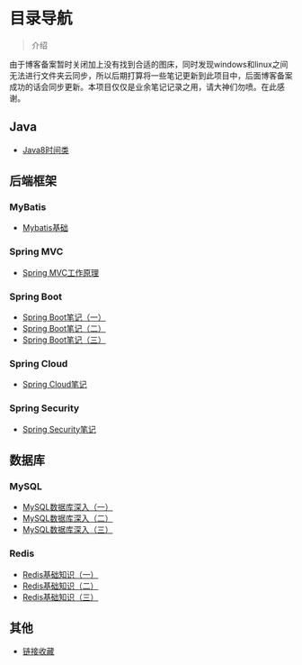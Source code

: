 

# 目录导航

> 介绍

由于博客备案暂时关闭加上没有找到合适的图床，同时发现windows和linux之间无法进行文件夹云同步，所以后期打算将一些笔记更新到此项目中，后面博客备案成功的话会同步更新。本项目仅仅是业余笔记记录之用，请大神们勿喷。在此感谢。

## Java

+ [Java8时间类](note/Java8时间类.md)





## 后端框架

### MyBatis

+ [Mybatis基础](note/Mybatis基础.md)





### Spring MVC

+ [Spring MVC工作原理](note/SpringMVC工作原理.md)





### Spring Boot

+ [Spring Boot笔记（一）](note/Spring-Boot笔记（一）.md)
+ [Spring Boot笔记（二）](note/Spring-Boot笔记（二）.md)
+ [Spring Boot笔记（三）](note/Spring-Boot笔记（三）.md)





### Spring Cloud

+ [Spring Cloud笔记](note/Spring-Cloud笔记.md)



### Spring Security

+ [Spring Security笔记](note/SpringSecurity杂记.md)





## 数据库

### MySQL

+ [MySQL数据库深入（一）](note/MySQL深入（一）.md)
+ [MySQL数据库深入（二）](note/MySQL深入（二）.md)
+ [MySQL数据库深入（三）](note/MySQL深入（三）.md)





### Redis

+ [Redis基础知识（一）](note/Redis基础知识（一）.md)
+ [Redis基础知识（二）](note/Redis基础知识（二）.md)
+ [Redis基础知识（三）](note/Redis基础知识（三）.md)





## 其他

+ [链接收藏](note/链接收藏.md)